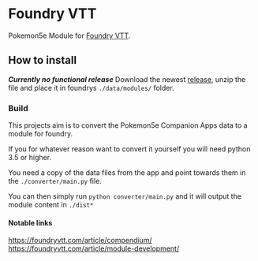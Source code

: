 # Foundry VTT
Pokemon5e Module for [Foundry VTT](https://foundryvtt.com/).

## How to install
*__Currently no functional release__*
Download the newest [release](https://github.com/Jerakin/p5e-foundryVTT/releases),
unzip the file and place it in foundrys `./data/modules/` folder.

### Build
This projects aim is to convert the Pokemon5e Companion Apps data to a module for foundry.

If you for whatever reason want to convert it yourself you will need python 3.5 or higher.

You need a copy of the data files from the app and point towards them in the `./converter/main.py` file.

You can then simply run `python converter/main.py` and it will output the module content in `./dist*`


#### Notable links
https://foundryvtt.com/article/compendium/ 
https://foundryvtt.com/article/module-development/

